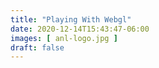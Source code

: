 ```yaml
---
title: "Playing With Webgl"
date: 2020-12-14T15:43:47-06:00
images: [ anl-logo.jpg ]
draft: false
---
```

<div id="webgl-container"></div>
<video id="camera" style="display:none" width="640" height="480" autoplay></video>

<script src="https://cdnjs.cloudflare.com/ajax/libs/three.js/r123/three.min.js" integrity="sha512-Q+IG0h7As6sfqE2t1Xf5IeamNyCXb4EXxGCA9Mlbpv7xtwurVHNdVDbyWeSQ3ulPf2FRlqeu77Ec3SJDdIR63w==" crossorigin="anonymous"></script>

<script>

window.onload = function() {
	runSketch();
};

function animate() {
  requestAnimationFrame(animate);
  render();
  //stats.update();
};

function render() {
  //uniforms.u_time.value = clock.getElapsedTime();
  //uniforms.u_frame.value += 1.0;
  renderer.render(scene, camera);
};

function runSketch() {
  let renderer;
  let scene;
  let video;
  let camera;

  console.log("runSketch");
  init();
  animate();

  function init() {
    scene = new THREE.Scene();
    video = document.getElementById( 'camera' );

    // Initialize the camera
		camera = new THREE.OrthographicCamera(-1, 1, 1, -1, 0, 1);
    const texture = new THREE.VideoTexture( video );

    const geometry = new THREE.PlaneBufferGeometry(2, 2);
    //geometry.scale( 0.1, 0.1, 0.1 );
    const material = new THREE.MeshBasicMaterial( { map: texture } );

    const mesh = new THREE.Mesh( geometry, material );
    scene.add( mesh );

    renderer = new THREE.WebGLRenderer( { antialias: true } );
    renderer.domElement.className="w-100 img-fluid";
    //renderer.setPixelRatio( window.devicePixelRatio );
    //renderer.setSize( window.innerWidth, window.innerHeight );
    document.getElementById("webgl-container").appendChild( renderer.domElement );
/*
    if ( navigator.mediaDevices && navigator.mediaDevices.getUserMedia ) {
      const constraints = { video: { width: 1280, height: 720, facingMode: 'user' } };
      navigator.mediaDevices.getUserMedia( constraints ).then( function ( stream ) {
        // apply the stream to the video element used in the texture
        video.srcObject = stream;
        video.play();
      } ).catch( function ( error ) {
        console.error( 'Unable to access the camera/webcam.', error );
      } );
    }; */
  };
function animate() {
		requestAnimationFrame(animate);
		render();
		//stats.update();
	};

	/*
	 * Renders the sketch
	 */
	function render() {
		//uniforms.u_time.value = clock.getElapsedTime();
		//uniforms.u_frame.value += 1.0;
		renderer.render(scene, camera);
	};
};

// Grab elements, create settings, etc.
var video = document.getElementById('camera');

// Get access to the camera!
if(navigator.mediaDevices && navigator.mediaDevices.getUserMedia) {
    // Not adding `{ audio: true }` since we only want video now
    navigator.mediaDevices.getUserMedia({ video: true }).then(function(stream) {
        //video.src = window.URL.createObjectURL(stream);
        video.srcObject = stream;
        video.play();
    });
}
</script>
